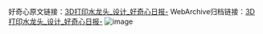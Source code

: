 好奇心原文链接：[3D打印水龙头_设计_好奇心日报-](https://www.qdaily.com/articles/3320.html)
WebArchive归档链接：[3D打印水龙头_设计_好奇心日报-](http://web.archive.org/web/20190623152010/https://www.qdaily.com/articles/3320.html)
![image](http://ww3.sinaimg.cn/large/007d5XDply1g3va4fm8q1j30u03zdwrq)